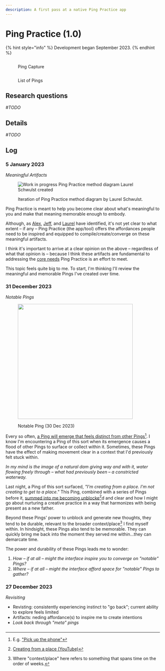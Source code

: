 ```yaml
---
description: A first pass at a native Ping Practice app
---
```


# Ping Practice (1.0)

{% hint style="info" %}
Development began September 2023.
{% endhint %}



<div>

<figure><img src="../.gitbook/assets/IMG_9865.PNG" alt=""><figcaption><p>Ping Capture </p></figcaption></figure>

 

<figure><img src="../.gitbook/assets/IMG_7BC07064FF25-1.jpeg" alt=""><figcaption><p>List of Pings</p></figcaption></figure>

</div>

## Research questions&#x20;

_#TODO_

## Details

_#TODO_

## Log

### 5 January 2023

_Meaningful Artifacts_

<figure><img src="../.gitbook/assets/Ping-Practice-Method-Diagram.png" alt="Work in progress Ping Practice method diagram Laurel Schwulst created"><figcaption><p>Iteration of Ping Practice method diagram by Laurel Schwulst.</p></figcaption></figure>

Ping Practice is meant to help you become clear about what's meaningful to you and make that meaning memorable enough to embody.

Although, as [Alex](https://www.alexhollender.info/), [Jeff](https://jnoh.net/), and [Laurel](https://laurelschwulst.com/) have identified, it's not yet clear to what extent – if any – Ping Practice (the app/tool) offers the affordances people need to be inspired and equipped to compile/create/converge on these meaningful artifacts.

I think it's important to arrive at a clear opinion on the above – regardless of what that opinion is – because I think these artifacts are fundamental to addressing the [core needs](https://ping-practice.gitbook.io/pings/needs) Ping Practice is an effort to meet.&#x20;

This topic feels quite big to me. To start, I'm thinking I'll review the meaningful and memorable Pings I've created over time.

### 31 December 2023

_Notable Pings_



<figure><img src="../.gitbook/assets/Ping-Creating from a place.jpg" alt="" width="375"><figcaption><p>Notable Ping (30 Dec 2023)</p></figcaption></figure>

Every so often, [a Ping will emerge that feels distinct from other Pings](#user-content-fn-1)[^1]. I know I'm encountering a Ping of this sort when its emergence causes a flood of other Pings to surface or collect within it. Sometimes, these Pings have the effect of making movement clear in a context that I'd previously felt stuck within.&#x20;

_In my mind is the image of a natural dam giving way and with it, water flowing freely through – what had previously been – a constricted waterway._

Last night, a Ping of this sort surfaced, _"I'm creating from a place. I'm not creating to get to a place."_ This Ping, combined with a series of Pings before it, [summed into me becoming unblocke](#user-content-fn-2)[^2]d and clear and how I might go about nurturing a creative practice in a way that harmonizes with being present as a new father.

Beyond these Pings' power to unblock and generate new thoughts, they tend to be durable, relevant to the broader context/place[^3] I find myself within. In hindsight, these Pings also tend to be memorable. They can quickly bring me back into the moment they served me within...they can demarcate time.

The power and durability of these Pings leads me to wonder:

1. _How – if at all – might the interface inspire you to converge on "notable" Pings?_
2. _Where – if at all – might the interface afford space for "notable" Pings to gather?_

### 27 December 2023

_Revisiting_&#x20;

* Revisting: consistently experiencing instinct to "go back"; current ability to explore feels limited&#x20;
* Artifacts: neding affordance(s) to inspire me to create intentions&#x20;
* _Look back through "meta" pings_



###

[^1]: E.g. ["Pick up the phone"](https://www.youtube.com/watch?v=avOU29QkuPk\&t=33s)

[^2]: [Creating from a place (YouTube)](https://www.youtube.com/watch?v=FlRLZzxCKZw)

[^3]: Where "context/place" here refers to something that spans time on the order of weeks.
